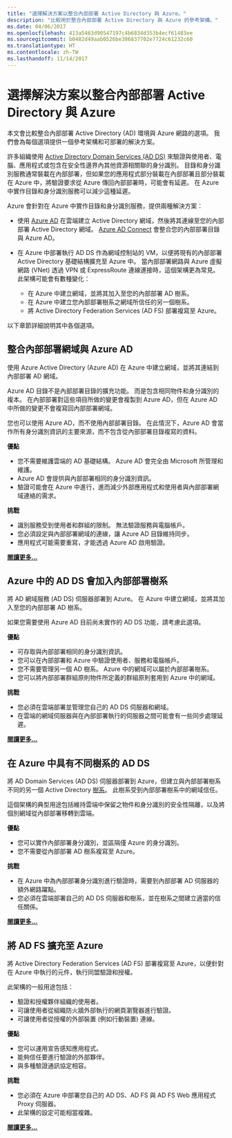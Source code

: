 ```yaml
---
title: "選擇解決方案以整合內部部署 Active Directory 與 Azure。"
description: "比較用於整合內部部署 Active Directory 與 Azure 的參考架構。"
ms.date: 04/06/2017
ms.openlocfilehash: 413a5463d90547197c4b6834d353b4ecf61483ee
ms.sourcegitcommit: b0482d49aab0526be386837702e7724c61232c60
ms.translationtype: HT
ms.contentlocale: zh-TW
ms.lasthandoff: 11/14/2017
---
```

# <a name="choose-a-solution-for-integrating-on-premises-active-directory-with-azure"></a>選擇解決方案以整合內部部署 Active Directory 與 Azure

本文會比較整合內部部署 Active Directory (AD) 環境與 Azure 網路的選項。 我們會為每個選項提供一個參考架構和可部署的解決方案。

許多組織使用 [Active Directory Domain Services (AD DS)][active-directory-domain-services] 來驗證與使用者、電腦、應用程式或包含在安全性邊界內其他資源相關聯的身分識別。 目錄和身分識別服務通常裝載在內部部署，但如果您的應用程式部分裝載在內部部署且部分裝載在 Azure 中，將驗證要求從 Azure 傳回內部部署時，可能會有延遲。 在 Azure 中實作目錄和身分識別服務可以減少這種延遲。

Azure 會針對在 Azure 中實作目錄和身分識別服務，提供兩種解決方案： 

* 使用 [Azure AD][azure-active-directory] 在雲端建立 Active Directory 網域，然後將其連線至您的內部部署 Active Directory 網域。 [Azure AD Connect][azure-ad-connect] 會整合您的內部部署目錄與 Azure AD。

* 在 Azure 中部署執行 AD DS 作為網域控制站的 VM，以便將現有的內部部署 Active Directory 基礎結構擴充至 Azure 中。 當內部部署網路與 Azure 虛擬網路 (VNet) 透過 VPN 或 ExpressRoute 連線連接時，這個架構更為常見。 此架構可能會有數種變化： 

    - 在 Azure 中建立網域，並將其加入至您的內部部署 AD 樹系。
    - 在 Azure 中建立您內部部署樹系之網域所信任的另一個樹系。
    - 將 Active Directory Federation Services (AD FS) 部署複寫至 Azure。 

以下章節詳細說明其中各個選項。

## <a name="integrate-your-on-premises-domains-with-azure-ad"></a>整合內部部署網域與 Azure AD

使用 Azure Active Directory (Azure AD) 在 Azure 中建立網域，並將其連結到內部部署 AD 網域。 

Azure AD 目錄不是內部部署目錄的擴充功能。 而是包含相同物件和身分識別的複本。 在內部部署對這些項目所做的變更會複製到 Azure AD，但在 Azure AD 中所做的變更不會複寫回內部部署網域。

您也可以使用 Azure AD，而不使用內部部署目錄。 在此情況下，Azure AD 會當作所有身分識別資訊的主要來源，而不包含從內部部署目錄複寫的資料。


**優點**

* 您不需要維護雲端的 AD 基礎結構。 Azure AD 會完全由 Microsoft 所管理和維護。
* Azure AD 會提供與內部部署相同的身分識別資訊。
* 驗證可能會在 Azure 中進行，進而減少外部應用程式和使用者與內部部署網域連絡的需求。

**挑戰**

* 識別服務受到使用者和群組的限制。 無法驗證服務與電腦帳戶。
* 您必須設定與內部部署網域的連線，讓 Azure AD 目錄維持同步。 
* 應用程式可能需要重寫，才能透過 Azure AD 啟用驗證。

**[閱讀更多...][aad]**

## <a name="ad-ds-in-azure-joined-to-an-on-premises-forest"></a>Azure 中的 AD DS 會加入內部部署樹系

將 AD 網域服務 (AD DS) 伺服器部署到 Azure。 在 Azure 中建立網域，並將其加入至您的內部部署 AD 樹系。 

如果您需要使用 Azure AD 目前尚未實作的 AD DS 功能，請考慮此選項。 

**優點**

* 可存取與內部部署相同的身分識別資訊。
* 您可以在內部部署和 Azure 中驗證使用者、服務和電腦帳戶。
* 您不需要管理另一個 AD 樹系。 Azure 中的網域可以屬於內部部署樹系。
* 您可以將內部部署群組原則物件所定義的群組原則套用到 Azure 中的網域。

**挑戰**

* 您必須在雲端部署並管理您自己的 AD DS 伺服器和網域。
* 在雲端的網域伺服器與在內部部署執行的伺服器之間可能會有一些同步處理延遲。

**[閱讀更多...][ad-ds]**

## <a name="ad-ds-in-azure-with-a-separate-forest"></a>在 Azure 中具有不同樹系的 AD DS

將 AD Domain Services (AD DS) 伺服器部署到 Azure，但建立與內部部署樹系不同的另一個 Active Directory [樹系][ad-forest-defn]。 此樹系受到內部部署樹系中的網域信任。

這個架構的典型用途包括維持雲端中保留之物件和身分識別的安全性隔離，以及將個別網域從內部部署移轉到雲端。

**優點**

* 您可以實作內部部署身分識別，並區隔僅 Azure 的身分識別。
* 您不需要從內部部署 AD 樹系複寫至 Azure。

**挑戰**

* 在 Azure 中為內部部署身分識別進行驗證時，需要到內部部署 AD 伺服器的額外網路躍點。
* 您必須在雲端部署自己的 AD DS 伺服器和樹系，並在樹系之間建立適當的信任關係。

**[閱讀更多...][ad-ds-forest]**

## <a name="extend-ad-fs-to-azure"></a>將 AD FS 擴充至 Azure

將 Active Directory Federation Services (AD FS) 部署複寫至 Azure，以便針對在 Azure 中執行的元件，執行同盟驗證和授權。 

此架構的一般用途包括：

* 驗證和授權夥伴組織的使用者。
* 可讓使用者從組織防火牆外部執行的網頁瀏覽器進行驗證。
* 可讓使用者從授權的外部裝置 (例如行動裝置) 連線。 

**優點**

* 您可以運用宣告感知應用程式。
* 能夠信任要進行驗證的外部夥伴。
* 與多種驗證通訊協定相容。

**挑戰**

* 您必須在 Azure 中部署您自己的 AD DS、AD FS 與 AD FS Web 應用程式 Proxy 伺服器。
* 此架構的設定可能相當複雜。

**[閱讀更多...][adfs]**

<!-- links -->

[aad]: ./azure-ad.md
[ad-ds]: ./adds-extend-domain.md
[ad-ds-forest]: ./adds-forest.md
[ad-forest-defn]: https://msdn.microsoft.com/library/ms676906.aspx
[adfs]: ./adfs.md

[active-directory-domain-services]: https://technet.microsoft.com/library/dd448614.aspx
[azure-active-directory]: /azure/active-directory-domain-services/active-directory-ds-overview
[azure-ad-connect]: /azure/active-directory/active-directory-aadconnect

